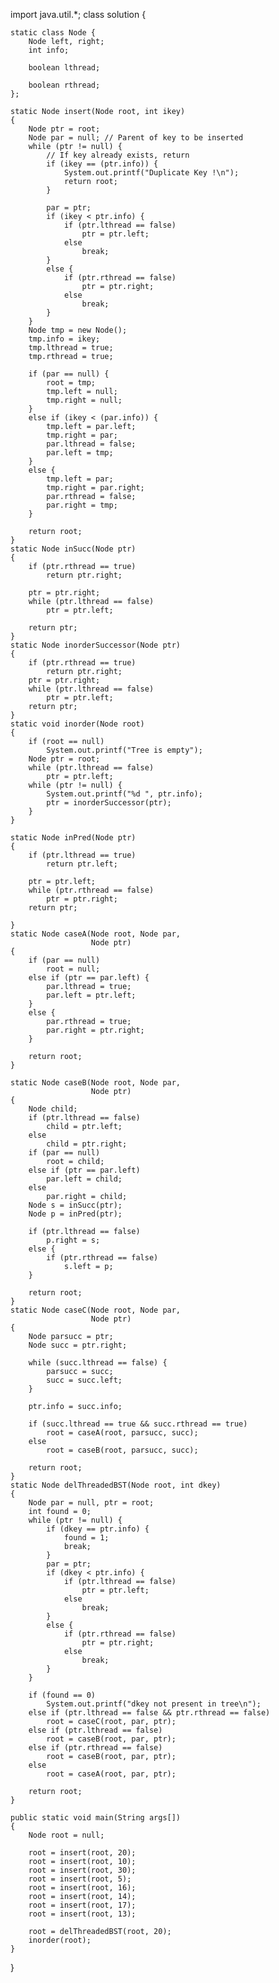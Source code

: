 import java.util.*;
class solution {
 
    static class Node {
        Node left, right;
        int info;

        boolean lthread;

        boolean rthread;
    };
 
    static Node insert(Node root, int ikey)
    {
        Node ptr = root;
        Node par = null; // Parent of key to be inserted
        while (ptr != null) {
            // If key already exists, return
            if (ikey == (ptr.info)) {
                System.out.printf("Duplicate Key !\n");
                return root;
            }
 
            par = ptr; 
            if (ikey < ptr.info) {
                if (ptr.lthread == false)
                    ptr = ptr.left;
                else
                    break;
            }
            else {
                if (ptr.rthread == false)
                    ptr = ptr.right;
                else
                    break;
            }
        }
        Node tmp = new Node();
        tmp.info = ikey;
        tmp.lthread = true;
        tmp.rthread = true;
 
        if (par == null) {
            root = tmp;
            tmp.left = null;
            tmp.right = null;
        }
        else if (ikey < (par.info)) {
            tmp.left = par.left;
            tmp.right = par;
            par.lthread = false;
            par.left = tmp;
        }
        else {
            tmp.left = par;
            tmp.right = par.right;
            par.rthread = false;
            par.right = tmp;
        }
 
        return root;
    }
    static Node inSucc(Node ptr)
    {
        if (ptr.rthread == true)
            return ptr.right;
 
        ptr = ptr.right;
        while (ptr.lthread == false)
            ptr = ptr.left;
 
        return ptr;
    }
    static Node inorderSuccessor(Node ptr)
    {
        if (ptr.rthread == true)
            return ptr.right;
        ptr = ptr.right;
        while (ptr.lthread == false)
            ptr = ptr.left;
        return ptr;
    }
    static void inorder(Node root)
    {
        if (root == null)
            System.out.printf("Tree is empty");
        Node ptr = root;
        while (ptr.lthread == false)
            ptr = ptr.left;
        while (ptr != null) {
            System.out.printf("%d ", ptr.info);
            ptr = inorderSuccessor(ptr);
        }
    }
 
    static Node inPred(Node ptr)
    {
        if (ptr.lthread == true)
            return ptr.left;
 
        ptr = ptr.left;
        while (ptr.rthread == false)
            ptr = ptr.right;
        return ptr;
      
    }
    static Node caseA(Node root, Node par,
                      Node ptr)
    {
        if (par == null)
            root = null;
        else if (ptr == par.left) {
            par.lthread = true;
            par.left = ptr.left;
        }
        else {
            par.rthread = true;
            par.right = ptr.right;
        }
 
        return root;
    }
 
    static Node caseB(Node root, Node par,
                      Node ptr)
    {
        Node child;
        if (ptr.lthread == false)
            child = ptr.left;
        else
            child = ptr.right;
        if (par == null)
            root = child;
        else if (ptr == par.left)
            par.left = child;
        else
            par.right = child;
        Node s = inSucc(ptr);
        Node p = inPred(ptr);
 
        if (ptr.lthread == false)
            p.right = s;
        else {
            if (ptr.rthread == false)
                s.left = p;
        }
 
        return root;
    }
    static Node caseC(Node root, Node par,
                      Node ptr)
    {
        Node parsucc = ptr;
        Node succ = ptr.right;

        while (succ.lthread == false) {
            parsucc = succ;
            succ = succ.left;
        }
 
        ptr.info = succ.info;
 
        if (succ.lthread == true && succ.rthread == true)
            root = caseA(root, parsucc, succ);
        else
            root = caseB(root, parsucc, succ);
 
        return root;
    }
    static Node delThreadedBST(Node root, int dkey)
    {
        Node par = null, ptr = root;
        int found = 0;
        while (ptr != null) {
            if (dkey == ptr.info) {
                found = 1;
                break;
            }
            par = ptr;
            if (dkey < ptr.info) {
                if (ptr.lthread == false)
                    ptr = ptr.left;
                else
                    break;
            }
            else {
                if (ptr.rthread == false)
                    ptr = ptr.right;
                else
                    break;
            }
        }
 
        if (found == 0)
            System.out.printf("dkey not present in tree\n");
        else if (ptr.lthread == false && ptr.rthread == false)
            root = caseC(root, par, ptr);
        else if (ptr.lthread == false)
            root = caseB(root, par, ptr);
        else if (ptr.rthread == false)
            root = caseB(root, par, ptr);
        else
            root = caseA(root, par, ptr);
 
        return root;
    }
 
    public static void main(String args[])
    {
        Node root = null;
 
        root = insert(root, 20);
        root = insert(root, 10);
        root = insert(root, 30);
        root = insert(root, 5);
        root = insert(root, 16);
        root = insert(root, 14);
        root = insert(root, 17);
        root = insert(root, 13);
 
        root = delThreadedBST(root, 20);
        inorder(root);
    }
}
